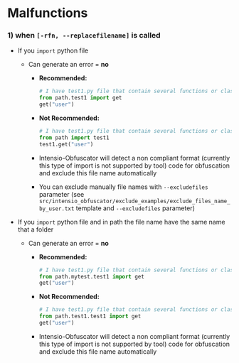 # Malfunctions

### 1) when `[-rfn, --replacefilename]` is called
- If you `import` python file
  - Can generate an error = **no**
    - **Recommended:**
        ```python
        # I have test1.py file that contain several functions or classes
        from path.test1 import get
        get("user")
        ```

    - **Not Recommended:**
        ```python
        # I have test1.py file that contain several functions or classes
        from path import test1
        test1.get("user")
        ```
  	- Intensio-Obfuscator will detect a non compliant format (currently this type of import is not supported by tool) code for obfuscation and exclude this file name automatically
    - You can exclude manually file names with `--excludefiles` parameter (see `src/intensio_obfuscator/exclude_examples/exclude_files_name_by_user.txt` template and `--excludefiles` parameter)

- If you `import` python file and in path the file name have the same name that a folder
  - Can generate an error = **no**
    - **Recommended:**
        ```python
        # I have test1.py file that contain several functions or classes
        from path.mytest.test1 import get
        get("user")
        ```

    - **Not Recommended:**
        ```python
        # I have test1.py file that contain several functions or classes
        from path.test1.test1 import get
        get("user")
        ```
    - Intensio-Obfuscator will detect a non compliant format (currently this type of import is not supported by tool) code for obfuscation and exclude this file name automatically
